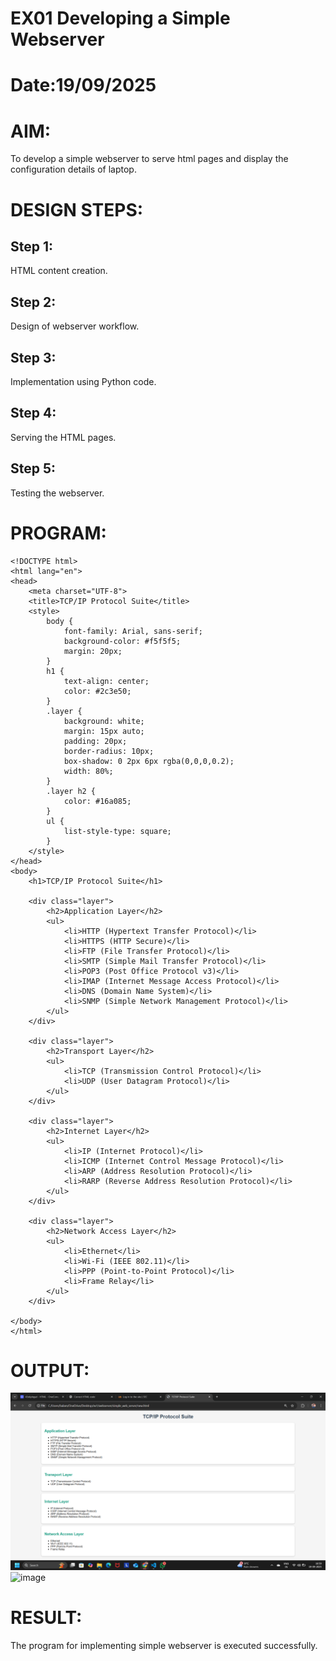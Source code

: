 # EX01 Developing a Simple Webserver

# Date:19/09/2025
# AIM:
To develop a simple webserver to serve html pages and display the configuration details of laptop.

# DESIGN STEPS:
## Step 1:
HTML content creation.

## Step 2:
Design of webserver workflow.

## Step 3:
Implementation using Python code.

## Step 4:
Serving the HTML pages.

## Step 5:
Testing the webserver.

# PROGRAM:
```
<!DOCTYPE html>
<html lang="en">
<head>
    <meta charset="UTF-8">
    <title>TCP/IP Protocol Suite</title>
    <style>
        body {
            font-family: Arial, sans-serif;
            background-color: #f5f5f5;
            margin: 20px;
        }
        h1 {
            text-align: center;
            color: #2c3e50;
        }
        .layer {
            background: white;
            margin: 15px auto;
            padding: 20px;
            border-radius: 10px;
            box-shadow: 0 2px 6px rgba(0,0,0,0.2);
            width: 80%;
        }
        .layer h2 {
            color: #16a085;
        }
        ul {
            list-style-type: square;
        }
    </style>
</head>
<body>
    <h1>TCP/IP Protocol Suite</h1>

    <div class="layer">
        <h2>Application Layer</h2>
        <ul>
            <li>HTTP (Hypertext Transfer Protocol)</li>
            <li>HTTPS (HTTP Secure)</li>
            <li>FTP (File Transfer Protocol)</li>
            <li>SMTP (Simple Mail Transfer Protocol)</li>
            <li>POP3 (Post Office Protocol v3)</li>
            <li>IMAP (Internet Message Access Protocol)</li>
            <li>DNS (Domain Name System)</li>
            <li>SNMP (Simple Network Management Protocol)</li>
        </ul>
    </div>

    <div class="layer">
        <h2>Transport Layer</h2>
        <ul>
            <li>TCP (Transmission Control Protocol)</li>
            <li>UDP (User Datagram Protocol)</li>
        </ul>
    </div>

    <div class="layer">
        <h2>Internet Layer</h2>
        <ul>
            <li>IP (Internet Protocol)</li>
            <li>ICMP (Internet Control Message Protocol)</li>
            <li>ARP (Address Resolution Protocol)</li>
            <li>RARP (Reverse Address Resolution Protocol)</li>
        </ul>
    </div>

    <div class="layer">
        <h2>Network Access Layer</h2>
        <ul>
            <li>Ethernet</li>
            <li>Wi-Fi (IEEE 802.11)</li>
            <li>PPP (Point-to-Point Protocol)</li>
            <li>Frame Relay</li>
        </ul>
    </div>

</body>
</html>
```

# OUTPUT:

![alt text](<Screenshot 2025-09-19 170002.png>)
<img width="795" height="305" alt="image" src="https://github.com/user-attachments/assets/957b80f9-f127-497a-b875-ec84dc00962e" />

# RESULT:
The program for implementing simple webserver is executed successfully.
